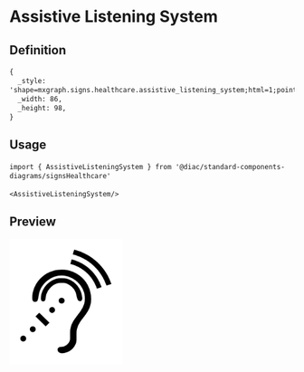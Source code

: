 # Assistive Listening System

## Definition

```
{
  _style: 'shape=mxgraph.signs.healthcare.assistive_listening_system;html=1;pointerEvents=1;fillColor=#000000;strokeColor=none;verticalLabelPosition=bottom;verticalAlign=top;align=center;sketch=0;',
  _width: 86,
  _height: 98,
}
```

## Usage

```
import { AssistiveListeningSystem } from '@diac/standard-components-diagrams/signsHealthcare'

<AssistiveListeningSystem/>
```

## Preview

<img src="./assistive-listening-system.png" width="200"/>
